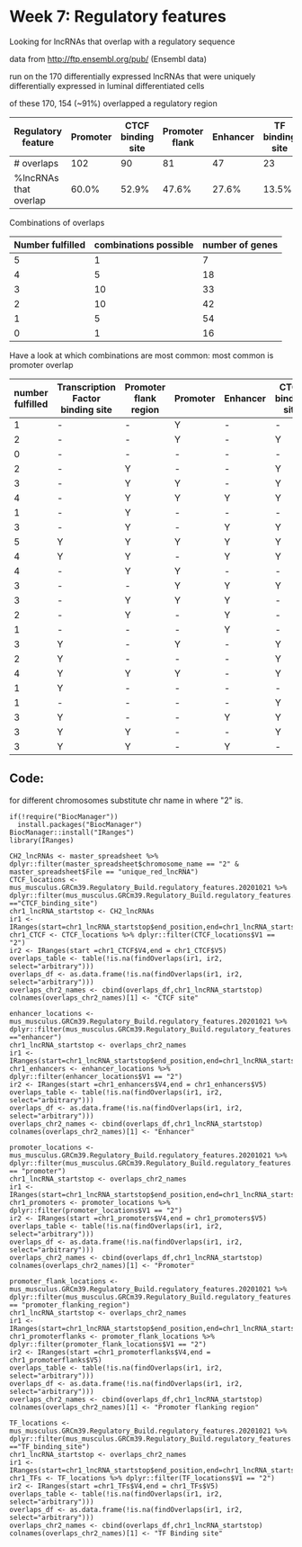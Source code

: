 # Week 7: Regulatory features

Looking for lncRNAs that overlap with a regulatory sequence

data from http://ftp.ensembl.org/pub/ (Ensembl data)

run on the 170 differentially expressed lncRNAs that were uniquely differentially expressed in luminal differentiated cells

of these 170, 154 (~91%) overlapped a regulatory region

|Regulatory feature| Promoter  |CTCF binding site|Promoter flank|Enhancer|TF binding site|
| ------------- | ------------- |------------- |------------- |------------- |------------- |
|# overlaps|102|90|81|47|23|
|%lncRNAs that overlap|60.0%|52.9%|47.6%|27.6%|13.5%|

Combinations of overlaps

| Number fulfilled | combinations possible | number of genes |
| ------------- | ------------- |------------- |
|5|1|7|
|4|5|18|
|3|10|33|
|2|10|42|
|1|5|54|
|0|1|16|

Have a look at which combinations are most common: most common is promoter overlap

|number fulfilled |Transcription Factor binding site | Promoter flank region | Promoter | Enhancer | CTCF binding site | #genes |
| ------------- | ------------- |------------- |------------- |------------- |------------- |------------- |
|1|-|-|Y|-|-|37|
|2|-|-|Y|-|Y|21|
|0|-|-|-|-|-|16|
|2|-|Y|-|-|Y|12|
|3|-|Y|Y|-|Y|12|
|4|-|Y|Y|Y|Y|11|
|1|-|Y|-|-|-|10|
|3|-|Y|-|Y|Y|10|
|5|Y|Y|Y|Y|Y|7|
|4|Y|Y|-|Y|Y|5|
|4|-|Y|Y|-|-|2|
|3|-|-|Y|Y|Y|3|
|3|-|Y|Y|Y|-|3|
|2|-|Y|-|Y|-|3|
|1|-|-|-|Y|-|3|
|3|Y|-|Y|-|Y|2|
|2|Y|-|-|-|Y|2|
|4|Y|Y|Y|-|Y|2|
|1|Y|-|-|-|-|2|
|1|-|-|-|-|Y|2|
|3|Y|-|-|Y|Y|1|
|3|Y|Y|-|-|Y|1|
|3|Y|Y|-|Y|-|1|

## Code:

for different chromosomes substitute chr name in where "2" is. 
```
if(!require("BiocManager"))
  install.packages("BiocManager")
BiocManager::install("IRanges")
library(IRanges)

CH2_lncRNAs <- master_spreadsheet %>% dplyr::filter(master_spreadsheet$chromosome_name == "2" & master_spreadsheet$File == "unique_red_lncRNA")
CTCF_locations <- mus_musculus.GRCm39.Regulatory_Build.regulatory_features.20201021 %>% dplyr::filter(mus_musculus.GRCm39.Regulatory_Build.regulatory_features.20201021$V3 =="CTCF_binding_site")
chr1_lncRNA_startstop <- CH2_lncRNAs
ir1 <- IRanges(start=chr1_lncRNA_startstop$end_position,end=chr1_lncRNA_startstop$start_position)
chr1_CTCF <- CTCF_locations %>% dplyr::filter(CTCF_locations$V1 == "2")
ir2 <- IRanges(start =chr1_CTCF$V4,end = chr1_CTCF$V5)
overlaps_table <- table(!is.na(findOverlaps(ir1, ir2, select="arbitrary")))
overlaps_df <- as.data.frame(!is.na(findOverlaps(ir1, ir2, select="arbitrary")))
overlaps_chr2_names <- cbind(overlaps_df,chr1_lncRNA_startstop)
colnames(overlaps_chr2_names)[1] <- "CTCF site"

enhancer_locations <- mus_musculus.GRCm39.Regulatory_Build.regulatory_features.20201021 %>% dplyr::filter(mus_musculus.GRCm39.Regulatory_Build.regulatory_features.20201021$V3 =="enhancer")
chr1_lncRNA_startstop <- overlaps_chr2_names
ir1 <- IRanges(start=chr1_lncRNA_startstop$end_position,end=chr1_lncRNA_startstop$start_position)
chr1_enhancers <- enhancer_locations %>% dplyr::filter(enhancer_locations$V1 == "2")
ir2 <- IRanges(start =chr1_enhancers$V4,end = chr1_enhancers$V5)
overlaps_table <- table(!is.na(findOverlaps(ir1, ir2, select="arbitrary")))
overlaps_df <- as.data.frame(!is.na(findOverlaps(ir1, ir2, select="arbitrary")))
overlaps_chr2_names <- cbind(overlaps_df,chr1_lncRNA_startstop)
colnames(overlaps_chr2_names)[1] <- "Enhancer"

promoter_locations <- mus_musculus.GRCm39.Regulatory_Build.regulatory_features.20201021 %>% dplyr::filter(mus_musculus.GRCm39.Regulatory_Build.regulatory_features.20201021$V3 == "promoter")
chr1_lncRNA_startstop <- overlaps_chr2_names
ir1 <- IRanges(start=chr1_lncRNA_startstop$end_position,end=chr1_lncRNA_startstop$start_position)
chr1_promoters <- promoter_locations %>% dplyr::filter(promoter_locations$V1 == "2")
ir2 <- IRanges(start =chr1_promoters$V4,end = chr1_promoters$V5)
overlaps_table <- table(!is.na(findOverlaps(ir1, ir2, select="arbitrary")))
overlaps_df <- as.data.frame(!is.na(findOverlaps(ir1, ir2, select="arbitrary")))
overlaps_chr2_names <- cbind(overlaps_df,chr1_lncRNA_startstop)
colnames(overlaps_chr2_names)[1] <- "Promoter"

promoter_flank_locations <- mus_musculus.GRCm39.Regulatory_Build.regulatory_features.20201021 %>% dplyr::filter(mus_musculus.GRCm39.Regulatory_Build.regulatory_features.20201021$V3 == "promoter_flanking_region")
chr1_lncRNA_startstop <- overlaps_chr2_names
ir1 <- IRanges(start=chr1_lncRNA_startstop$end_position,end=chr1_lncRNA_startstop$start_position)
chr1_promoterflanks <- promoter_flank_locations %>% dplyr::filter(promoter_flank_locations$V1 == "2")
ir2 <- IRanges(start =chr1_promoterflanks$V4,end = chr1_promoterflanks$V5)
overlaps_table <- table(!is.na(findOverlaps(ir1, ir2, select="arbitrary")))
overlaps_df <- as.data.frame(!is.na(findOverlaps(ir1, ir2, select="arbitrary")))
overlaps_chr2_names <- cbind(overlaps_df,chr1_lncRNA_startstop)
colnames(overlaps_chr2_names)[1] <- "Promoter flanking region"

TF_locations <- mus_musculus.GRCm39.Regulatory_Build.regulatory_features.20201021 %>% dplyr::filter(mus_musculus.GRCm39.Regulatory_Build.regulatory_features.20201021$V3 =="TF_binding_site")
chr1_lncRNA_startstop <- overlaps_chr2_names
ir1 <- IRanges(start=chr1_lncRNA_startstop$end_position,end=chr1_lncRNA_startstop$start_position)
chr1_TFs <- TF_locations %>% dplyr::filter(TF_locations$V1 == "2")
ir2 <- IRanges(start =chr1_TFs$V4,end = chr1_TFs$V5)
overlaps_table <- table(!is.na(findOverlaps(ir1, ir2, select="arbitrary")))
overlaps_df <- as.data.frame(!is.na(findOverlaps(ir1, ir2, select="arbitrary")))
overlaps_chr2_names <- cbind(overlaps_df,chr1_lncRNA_startstop)
colnames(overlaps_chr2_names)[1] <- "TF Binding site"
```
